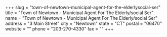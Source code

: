 +++
slug = "town-of-newtown-municipal-agent-for-the-elderlysocial-ser"
title = "Town of Newtown - Municipal Agent For The Elderly/social Ser"
name = "Town of Newtown - Municipal Agent For The Elderly/social Ser"
address = "3 Main Street"
city = "Newtown"
state = "CT"
postal = "06470"
website = ""
phone = "203-270-4330"
fax = ""
+++
